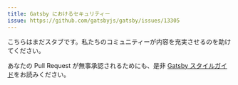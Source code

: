 ```yaml
---
title: Gatsby におけるセキュリティー
issue: https://github.com/gatsbyjs/gatsby/issues/13305
---
```


こちらはまだスタブです。私たちのコミュニティーが内容を充実させるのを助けてください。

あなたの Pull Request が無事承認されるためにも、是非 [Gatsby スタイルガイド](/contributing/gatsby-style-guide/)をお読みください。

